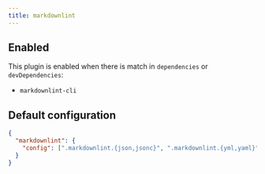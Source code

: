 ```yaml
---
title: markdownlint
---
```


## Enabled

This plugin is enabled when there is match in `dependencies` or
`devDependencies`:

- `markdownlint-cli`

## Default configuration

```json
{
  "markdownlint": {
    "config": [".markdownlint.{json,jsonc}", ".markdownlint.{yml,yaml}"]
  }
}
```

